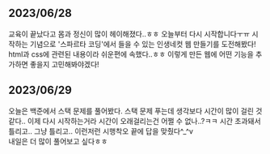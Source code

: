 ## 2023/06/28
교육이 끝났다고 몸과 정신이 많이 헤이해졌다..ㅎㅎ
오늘부터 다시 시작합니다ㅜㅠ
시작하는 기념으로 '스파르타 코딩'에서 들을 수 있는 인생네컷 웹 만들기를 도전해봤다!
html과 css에 관련된 내용이라 쉬운편에 속했다..ㅎㅎ
이렇게 만든 웹에 어떤 기능을 추가하면 좋을지 고민해봐야겠다!

## 2023/06/29
오늘은 백준에서 스택 문제를 풀어봤다.
스택 문제 푸는데 생각보다 시간이 많이 걸린 것 같다.. 이제 다시 시작하는거라 시간이 오래걸리는건 어쩔 수 없나..?ㅋㅋ 
시간 초과돼서 틀리고.. 그냥 틀리고.. 이런저런 시행착오 끝에 답을 맞췄다^_^v  
내일은 더 많이 풀어보고 싶다ㅎㅎ